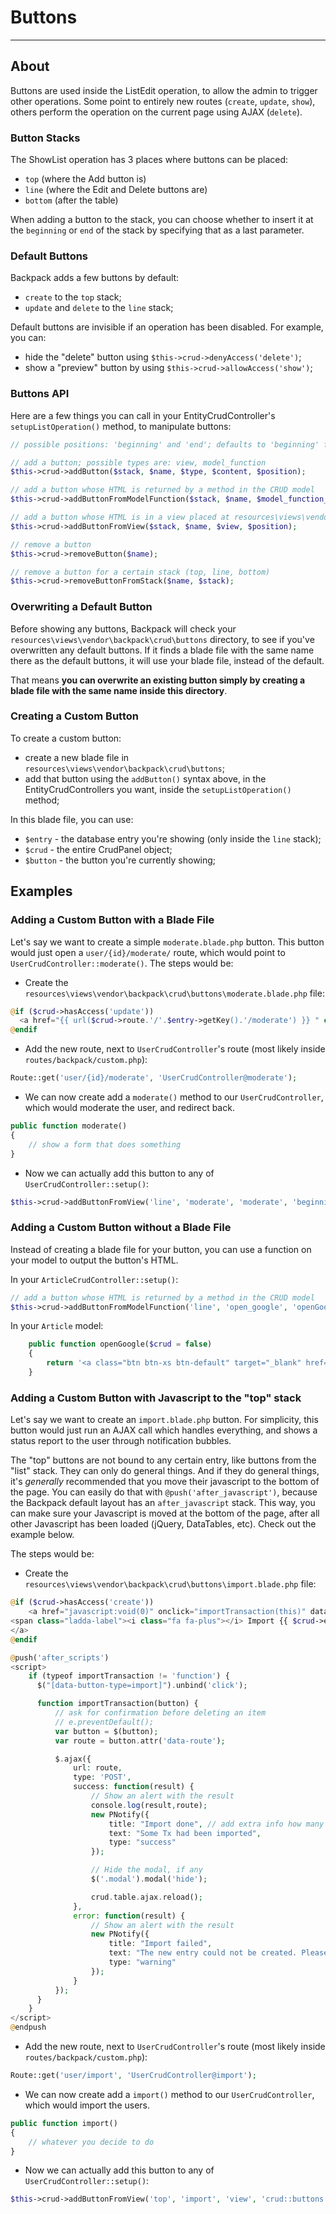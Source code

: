 # Buttons

---

<a name="about"></a>
## About

Buttons are used inside the ListEdit operation, to allow the admin to trigger other operations. Some point to entirely new routes (```create```, ```update```, ```show```), others perform the operation on the current page using AJAX (```delete```).

<a name="button-stacks"></a>
### Button Stacks

The ShowList operation has 3 places where buttons can be placed:
  - ```top``` (where the Add button is)
  - ```line``` (where the Edit and Delete buttons are)
  - ```bottom``` (after the table)

When adding a button to the stack, you can choose whether to insert it at the ```beginning``` or ```end``` of the stack by specifying that as a last parameter.

<a name="default-buttons"></a>
### Default Buttons

Backpack adds a few buttons by default: 
- ```create``` to the ```top``` stack;
- ```update``` and ```delete``` to the ```line``` stack;

Default buttons are invisible if an operation has been disabled. For example, you can: 
- hide the "delete" button using ```$this->crud->denyAccess('delete')```;
- show a "preview" button by using ```$this->crud->allowAccess('show')```;

<a name="buttons-api"></a>
### Buttons API

Here are a few things you can call in your EntityCrudController's ```setupListOperation()``` method, to manipulate buttons:

```php
// possible positions: 'beginning' and 'end'; defaults to 'beginning' for the 'line' stack, 'end' for the others;

// add a button; possible types are: view, model_function
$this->crud->addButton($stack, $name, $type, $content, $position);

// add a button whose HTML is returned by a method in the CRUD model
$this->crud->addButtonFromModelFunction($stack, $name, $model_function_name, $position);

// add a button whose HTML is in a view placed at resources\views\vendor\backpack\crud\buttons
$this->crud->addButtonFromView($stack, $name, $view, $position);

// remove a button
$this->crud->removeButton($name);

// remove a button for a certain stack (top, line, bottom)
$this->crud->removeButtonFromStack($name, $stack);
```
<a name="overwriting-a-default-button"></a>
### Overwriting a Default Button

Before showing any buttons, Backpack will check your ```resources\views\vendor\backpack\crud\buttons``` directory, to see if you've overwritten any default buttons. If it finds a blade file with the same name there as the default buttons, it will use your blade file, instead of the default.

That means **you can overwrite an existing button simply by creating a blade file with the same name inside this directory**.

<a name="creating-a-custom-button"></a>
### Creating a Custom Button

To create a custom button:
- create a new blade file in ```resources\views\vendor\backpack\crud\buttons```;
- add that button using the ```addButton()``` syntax above, in the EntityCrudControllers you want, inside the ```setupListOperation()``` method;

In this blade file, you can use:
- ```$entry``` - the database entry you're showing (only inside the ```line``` stack);
- ```$crud``` - the entire CrudPanel object;
- ```$button``` - the button you're currently showing;

<a name="examples"></a>
## Examples

<a name="adding-a-custom-button-with-a-blade-file"></a>
### Adding a Custom Button with a Blade File

Let's say we want to create a simple ```moderate.blade.php``` button. This button would just open a ```user/{id}/moderate/``` route, which would point to ```UserCrudController::moderate()```. The steps would be:

- Create the ```resources\views\vendor\backpack\crud\buttons\moderate.blade.php``` file:
```php
@if ($crud->hasAccess('update'))
  <a href="{{ url($crud->route.'/'.$entry->getKey().'/moderate') }} " class="btn btn-xs btn-default"><i class="fa fa-ban"></i> Moderate</a>
@endif
```
- Add the new route, next to ```UserCrudController```'s route (most likely inside ```routes/backpack/custom.php```):
```php
Route::get('user/{id}/moderate', 'UserCrudController@moderate');
```

- We can now create add a ```moderate()``` method to our ```UserCrudController```, which would moderate the user, and redirect back.
```php
public function moderate() 
{
    // show a form that does something
}
```

- Now we can actually add this button to any of ```UserCrudController::setup()```:
```php
$this->crud->addButtonFromView('line', 'moderate', 'moderate', 'beginning');
```

<a name="adding-a-custom-button-without-a-blade-file"></a>
### Adding a Custom Button without a Blade File

Instead of creating a blade file for your button, you can use a function on your model to output the button's HTML.

In your ```ArticleCrudController::setup()```:
```php
// add a button whose HTML is returned by a method in the CRUD model
$this->crud->addButtonFromModelFunction('line', 'open_google', 'openGoogle', 'beginning');
```

In your ```Article``` model:

```php
    public function openGoogle($crud = false)
    {
        return '<a class="btn btn-xs btn-default" target="_blank" href="http://google.com?q='.urlencode($this->text).'" data-toggle="tooltip" title="Just a demo custom button."><i class="fa fa-search"></i> Google it</a>';
    }
```


<a name="adding-a-custom-button-with-a-blade-file"></a>
### Adding a Custom Button with Javascript to the "top" stack

Let's say we want to create an ```import.blade.php``` button. For simplicity, this button would just run an AJAX call which handles everything, and shows a status report to the user through notification bubbles. 

The "top" buttons are not bound to any certain entry, like buttons from the "list" stack. They can only do general things. And if they do general things, it's _generally_ recommended that you move their javascript to the bottom of the page. You can easily do that with ```@push('after_javascript')```, because the Backpack default layout has an ```after_javascript``` stack. This way, you can make sure your Javascript is moved at the bottom of the page, after all other Javascript has been loaded (jQuery, DataTables, etc). Check out the example below.

The steps would be:

- Create the ```resources\views\vendor\backpack\crud\buttons\import.blade.php``` file:
```php
@if ($crud->hasAccess('create'))
    <a href="javascript:void(0)" onclick="importTransaction(this)" data-route="{{ url($crud->route.'/import') }}" class="btn btn-primary ladda-button" data-button-type="import">
<span class="ladda-label"><i class="fa fa-plus"></i> Import {{ $crud->entity_name }}</span>
</a>
@endif

@push('after_scripts')
<script>
    if (typeof importTransaction != 'function') {
      $("[data-button-type=import]").unbind('click');

      function importTransaction(button) {
          // ask for confirmation before deleting an item
          // e.preventDefault();
          var button = $(button);
          var route = button.attr('data-route');

          $.ajax({
              url: route,
              type: 'POST',
              success: function(result) {
                  // Show an alert with the result
                  console.log(result,route);
                  new PNotify({
                      title: "Import done", // add extra info how many
                      text: "Some Tx had been imported",
                      type: "success"
                  });

                  // Hide the modal, if any
                  $('.modal').modal('hide');

                  crud.table.ajax.reload();
              },
              error: function(result) {
                  // Show an alert with the result
                  new PNotify({
                      title: "Import failed",
                      text: "The new entry could not be created. Please try again.",
                      type: "warning"
                  });
              }
          });
      }
    }
</script>
@endpush
```
- Add the new route, next to ```UserCrudController```'s route (most likely inside ```routes/backpack/custom.php```):
```php
Route::get('user/import', 'UserCrudController@import');
```

- We can now create add a ```import()``` method to our ```UserCrudController```, which would import the users.
```php
public function import() 
{
    // whatever you decide to do
}
```

- Now we can actually add this button to any of ```UserCrudController::setup()```:
```php
$this->crud->addButtonFromView('top', 'import', 'view', 'crud::buttons.import', 'end');
```
